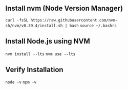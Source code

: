 ## Install nvm (Node Version Manager)
`curl -fsSL https://raw.githubusercontent.com/nvm-sh/nvm/v0.39.4/install.sh | bash`
`source ~/.bashrc`
## Install Node.js using NVM 
`nvm install --lts`
`nvm use --lts`

## Verify Installation
`node -v`
`npm -v`

